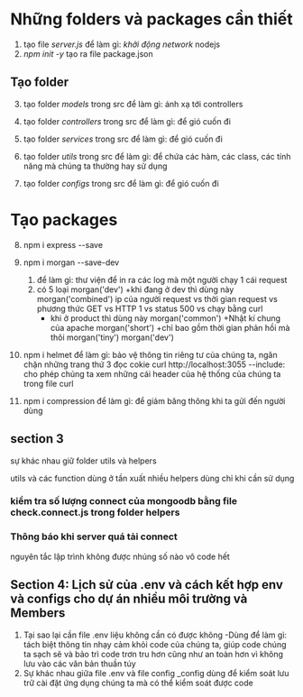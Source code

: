 # Những folders và packages cần thiết

1. tạo file _server.js_
   để làm gì: _khởi động network_ nodejs
2. _npm init -y_
   tạo ra file package.json

## Tạo folder

3. tạo folder _models_ trong src
   để làm gì: ánh xạ tới controllers

4. tạo folder _controllers_ trong src
   để làm gì: để gió cuốn đi

5. tạo folder _services_ trong src
   để làm gì: để gió cuốn đi

6. tạo folder _utils_ trong src
   để làm gì: để chứa các hàm, các class, các tính năng mà chúng ta thường hay sử dụng

7. tạo folder _configs_ trong src
   để làm gì: để gió cuốn đi

# Tạo packages

8. npm i express --save

9. npm i morgan --save-dev

   1. để làm gì: thư viện để in ra các log mà một người chạy 1 cái request
   2. có 5 loại
      morgan('dev')
      +khi đang ở dev thì dùng này
      morgan('combined')
      ip của người request vs thời gian request vs phương thức GET vs HTTP 1 vs status 500 vs chạy bằng curl
      - khi ở product thì dùng này
        morgan('common')
        +Nhật kí chung của apache
        morgan('short')
        +chỉ bao gồm thời gian phản hồi mà thôi
        morgan('tiny')
        morgan('dev')

10. npm i helmet
    để làm gì: bảo vệ thông tin riêng tư của chúng ta, ngăn chặn những trang thứ 3 đọc cokie
    curl http://localhost:3055 --include: cho phép chúng ta xem những cái header của hệ thống của chúng ta trong file curl

11. npm i compression
    để làm gì: để giảm băng thông khi ta gửi đến người dùng

## section 3

sự khác nhau giữ folder utils và helpers

utils và các function dùng ở tần xuất nhiều
helpers dùng chỉ khi cần sử dụng

### kiểm tra số lượng connect của mongoodb bằng file check.connect.js trong folder helpers

### Thông báo khi server quá tải connect

nguyên tắc lập trình không được nhúng số nào vô code hết

## Section 4: Lịch sử của .env và cách kết hợp env và configs cho dự án nhiều môi trường và Members

1. Tại sao lại cần file .env liệu không cần có được không
   -Dùng để làm gì: tách biệt thông tin nhạy cảm khỏi code của chúng ta, giúp code chúng ta sạch sẽ và bảo trì code trơn tru hơn cũng như an toàn hơn vì không lưu vào các văn bản thuần túy
2. Sự khác nhau giữa file .env và file config
   \_config dùng để kiểm soát lưu trữ cài đặt ứng dụng chúng ta mà có thể kiểm soát được code
